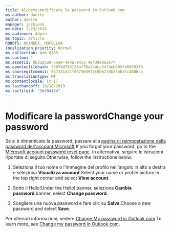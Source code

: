 ```yaml
---
title: Alchemy-modificare la password in Outlook.com
ms.author: daeite
author: daeite
manager: jackiesm
ms.date: 2/23/2018
ms.audience: Admin
ms.topic: article
ROBOTS: NOINDEX, NOFOLLOW
localization_priority: Normal
ms.collection: Adm_O365
ms.custom: ''
ms.assetid: 0bd18328-35e4-4e4a-94c3-48430e8e2e77
ms.openlocfilehash: 3597dd795138af78a2b4cc547deb603fe66593f9
ms.sourcegitcommit: 037331d71f06750d972c0b6278b23bb15c4806ca
ms.translationtype: MT
ms.contentlocale: it-IT
ms.lasthandoff: 10/18/2019
ms.locfileid: "36494164"
---
```

# <a name="change-your-password"></a><span data-ttu-id="51a78-102">Modificare la password</span><span class="sxs-lookup"><span data-stu-id="51a78-102">Change your password</span></span>

<span data-ttu-id="51a78-103">Se si è dimenticato la password, passare alla [pagina di reimpostazione della password dell'account Microsoft](https://go.microsoft.com/fwlink/p/?linkid=841909).</span><span class="sxs-lookup"><span data-stu-id="51a78-103">If you forgot your password, go to the [Microsoft account password reset page](https://go.microsoft.com/fwlink/p/?linkid=841909).</span></span> <span data-ttu-id="51a78-104">In alternativa, seguire le istruzioni riportate di seguito.</span><span class="sxs-lookup"><span data-stu-id="51a78-104">Otherwise, follow the instructions below.</span></span>
  
1. <span data-ttu-id="51a78-105">Seleziona il tuo nome o l'immagine del profilo nell'angolo in alto a destra e seleziona **Visualizza account**.</span><span class="sxs-lookup"><span data-stu-id="51a78-105">Select your name or profile picture in the top right corner and select **View account**.</span></span> 
    
2. <span data-ttu-id="51a78-106">Sotto il Hello!</span><span class="sxs-lookup"><span data-stu-id="51a78-106">Under the Hello!</span></span> <span data-ttu-id="51a78-107">banner, seleziona **Cambia password**.</span><span class="sxs-lookup"><span data-stu-id="51a78-107">banner, select **Change password**.</span></span> 
    
3. <span data-ttu-id="51a78-108">Scegliere una nuova password e fare clic su **Salva**.</span><span class="sxs-lookup"><span data-stu-id="51a78-108">Choose a new password and select **Save**.</span></span> 
    
<span data-ttu-id="51a78-109">Per ulteriori informazioni, vedere [Change My password in Outlook.com](https://support.office.com/article/2138d690-811c-4545-b2f3-e4dbe80c9735.aspx).</span><span class="sxs-lookup"><span data-stu-id="51a78-109">To learn more, see [Change my password in Outlook.com](https://support.office.com/article/2138d690-811c-4545-b2f3-e4dbe80c9735.aspx).</span></span>
  

